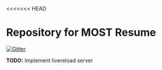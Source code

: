<<<<<<< HEAD
# Repository for MOST Resume

[![Gitter](https://badges.gitter.im/Join%20Chat.svg)](https://gitter.im/most-it/resume?utm_source=badge&utm_medium=badge&utm_campaign=pr-badge&utm_content=badge)

__TODO:__ Implement livereload server

